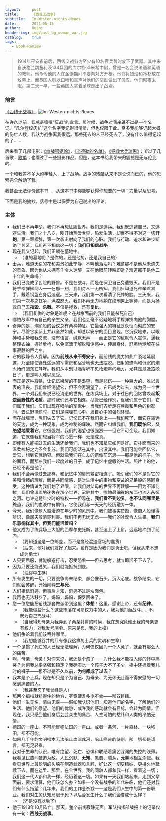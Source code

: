 ```yaml
---
layout:     post
title:      《西线无战事》
subtitle:   Im-Westen-nichts-Neues
date:       2021-05-15
author:     Huang
header-img: img/post_bg_woman_war.jpg
catalog:    true
tags:
   - Book-Review
---
```


> 1914年平安夜前后，西线交战各方至少有10名官兵暂时放下了武器。其中来自沃格兰魏施利茨134兵团的库尔特·泽米希中尉，曾是一名会说法语和英语的教师。他命令他的人在圣诞期间不要向对方开枪。他们将蜡烛和冷杉放在坟墓上。而英国人则以口哨和掌声对他们的举动做出了回应。他们彻夜未眠。第二天一早，一些英国人拿着足球走出了战壕。

### 前言

[《西线无战事》](https://book.douban.com/subject/35272817/).
![Im-Westen-nichts-Neues](https://huang-feiyu.github.io/img/Im-Westen-nichts-Neues.jpg)

在许久以前，我总是嚷嚷“反战”的宣言。那时候，战争对我来说不过是一个名词。“凡尔登绞肉机”这个名字我记得很清晰，但也仅限于此。至多我能够记起大概的伤亡人数，我认为战争离我很远。那些死去的人已经死去了，没有什么值得记起的了……

后来看了几部电影：[《血战钢锯岭》](https://movie.douban.com/subject/26325320/)，[《辛德勒的名单》](https://movie.douban.com/subject/1295124/)，[《拯救大兵瑞恩》](https://movie.douban.com/subject/1292849/)；听过了几首歌：[歌单](https://y.qq.com/n/ryqq/playlist/2066526261)；也看过了一些摄影作品。但是，这本书给我带来的震撼是无与伦比的。

一个和我差不多大的年轻人，上了战场。战争的残酷从来不是说说而已的，他的思索完全触动了我。

我甚至无法评价这本书……从这本书中你能够获得你想要的一切：力量以及思考。

下面是我的摘抄，括号中是以保罗为自己说出的评论。

### 主体


* 我们已不再年少。我们不再想征服世界。我们是逃兵。我们既逃避自己，又逃避生活。我们才十八岁，刚开始热爱世界，热爱生活，却而不得不对这一切**开炮**。第一颗榴弹，第一次袭击射向了我们的心脏。我们与行动、追求和进步断绝了关系。我们再不相信这一切：**我们只相信战争**。
* 现在我又记起，我们正躺在墓地中。
  * （谁的墓地呢？是你的，还是他的，还是我自己的）
* 士兵，难道天边的花和美景如此宁静，不叫他落泪吗？难道那不是他从未遗失的景象，因为他从未拥有？令人迷醉，又在他眼前转瞬即逝？难道那不是他二十年的生命吗？
* 我们已变成了凶险的野兽。不是在战斗，而是在保卫自己免遭毁灭。我们不是将手榴弹掷向人——在那一刻，我们对人一无所知。我们只知道死神举着双手，戴着钢盔在身后追逐。三天来，我们第一次看清了死神的脸。三天来，我们第一次与之抗争，满腔怒火。我们不再无力地躺在绞刑架上等待，而是为拯救自己去**摧毁**、**杀戮**。不仅是拯救，还有**复仇**。   
  * （我们复仇的对象是谁呢？在战争面前的我们只能杀死自己）
* 哪怕敌军中有自己的亲生父亲，我们也会毫不迟疑地将手榴弹掷向他的胸膛。
* 奇异的是，潮涌般的会议总有两种特征。它最强大的特征是永恒而彻底的安宁。尽管它实际上并非全然如此，却总以安宁的面目显现。它沉寂地来，以眼神和手势和我交流，没有语言，缄默无声——而正是它的缄默令人震惊，逼我整理衣袖，握好步枪，以免沉湎于解脱和诱惑中，伸展身体，舒坦地潮解在往事寂静的巨力中。
* 它的寂静令人费解。因为**前线从来不得安宁**，而前线的魔力如此广袤地延展这，乃至即使身处遥远的军需房和宿营地也无法摆脱。扫射的蜂鸣和低沉的炮火始终回荡在耳畔。我们从未到过远得听不见枪炮声的地方。尤其是最近这段日子，更是叫人难以忍受。
* 而正是这种寂静，让记忆唤醒的不是渴望，而是悲伤——一种巨大的、难以言表的沮丧。我们曾经渴望它，但不会再渴望了。它已成为过去，成为另一个世界，一个对我们来说已经消逝的世界。在练兵场上，对于往日的回忆曾唤起**叛逆而野性的渴望**。那时我们还与它相连。尽管已经作别，但我们属于它们，它们属于我们。它们出现在唱响的军歌中，当我们齐步走在朝霞和黑色的树影间，去荒野操练时，它们是深埋在心中、发自心中的强烈怀想。
* 而在战壕里，我们失去了它。记忆已不在我们身上——我们死了，而它在遥远的天边，成为一种现象，成为神秘的辉映。然而它纠缠我们。**我们既怕它，又绝望地爱着它**。它很强烈，我们的渴望也很强烈——但它不可企及，我们知道，它就像我们想当将军的心愿一样，无法成真。
* 即使有人能把过去的生活还给我们，我们也不知拿它如何是好。它扑面而来的温柔神秘之力不会复苏。我们可能活在其中，出没其中。我们可能会回忆它，爱它，想到它就动容。但就像我们在亡友的遗像前沉思——那是他的样子、他的面容，而那些我们一起度过的日子，成了记忆中虚假的生活。照片上的他，已经不再是他了。
* 我们不会再像过去那样，和记忆中的情景紧密相连了。吸引我们的不是对它的美和情绪的理解，而是共同情感，是对生活中的事物和变故的兄弟般的感同身受，这种情谊为我们划了界限，让我们对父母的世界不再理解——因为不知何故，我们曾温柔地迷失在那个世界，沉醉其中，哪怕最细微的东西也流入永恒之河。也许这是年少时的特权——但现在，**我们看不到边界，也不认同哪里是终点**，我们的血液中有期待，它使我们与一天天的经历融为一体。
* 今天，我们像旅人般漫游在年少时的风景中。我们被事实焚毁，像商人般懂得辨识，像屠夫般清楚利害。我们不再无忧无虑——我们的冷漠令人生畏。**我们乐意徜徉其中，但我们能活着吗？**
* 他又成为了练兵场上大胆的西摩尔史托斯，甚至追上了上尉，远远地冲到了前面。
  * （要知道这是一位邮差，而不是曾经混迹官场的蠢货）
  * （后来，他对我们友好了起来。或许是因为我们是勇士吧，但我从来不想成为勇士）
* 人只要屈服，就能躲避打击，忍受恐惧——但去思考，就立即活不下去了。
* 因为只要还能说笑，我们就能抵抗到底。
  * （荒谬中生存）
* 所有发生的一切，只要战争尚未结束，都会像石头，沉入心底。战争结束，它们就会苏醒，开始阐释**生与死**。
* 人们相信奇迹，但事后才知，奇迹不过是块面包。
* 我再也无法移步了。妈妈，妈妈，保罗回来了。
* 您一位您能把前线那套做派带到这里？**休想**！这里，感谢上帝，还有**纪律**。
  * （我能做些什么？这些堕落在可悲权力中的人，我为他们而战斗……不，我为自己而战斗）
  * （当我得知母亲为我弄到了两条衬裤的时候，我在想究竟谁比我的母亲更有权力，对我发号施令。原来是您，我的上校）
* 他们争论着我们该吞并哪里。
  * （我想能够吞并的只有像我这样的士兵的灵魂和生命）
* 一个见惯了死亡的人已经无法理解，为何仅仅因为一个人死了，就会有那么大的痛苦。
* 啊，母亲，母亲！对你来说，我还是个孩子——为什么我不能投入你的怀中痛哭？为何我总要坚强和镇定？我确实比一个孩子大不了多少，柜中还挂着我儿时的裤子——那不过是不久以前，**为何都成了过去**？
* 我本是个士兵，现在却只是个为自己、为母亲、为无休无止而不得安慰的一切感到痛苦的人。
  * （我甚至忘了我曾经是人）
* 那两个拇指就捂得住的地方，究竟藏着多少不幸——那双眼睛。
* 他们一生无名，清白无辜——假如我认识他们，知道他们的名字，了解他们的生活、他们的愿望、他们的忧愁，或许我的感动就会有目标，会转为同情。但现在，我只感到他们身后芸芸众生的痛苦、人生可怕的愁绪和人类的冷酷无情。
* 德国的一座山，不可能冒犯法国的一座山。或者一条河、一片森林、一块稻田，都不可能。
* 如果几千年的文明根本无法阻止血流成河，阻止痛苦的徒刑，那一切都是谎言，都无足轻重。
* 我对于生命的认识，唯有绝望、死亡、恐惧和联结着痛苦深渊的失控的浅薄。我看见民族间被迫为敌。人民沉默、**无知**、愚蠢、顺从，**无辜**地相互杀戮。我看见世界上最聪明的头脑在制造武器和言辞，好让这一切更精妙、更持久地延续下去。而在这里、那里，在全世界，我的同龄人都和我一样，看着这一切；我们这一代人都和我一样，经历着这一切。如果有一天我们站起来，走到父辈面前，要求清算，他们该怎么办？如果一个没有战争的年代来临，他们还对我们有什么指望？几年来，我们的工作是杀戮——这是我们人生中的第一份职业。我们对生的认知局限于死？以后会发生什么？我们会变成什么样？
  * （还是没有以后了）
* 他于1918年10月阵亡。那天，整个前线寂静无声。军队指挥部战报上的记录仅有一句：**西线无战事**。

